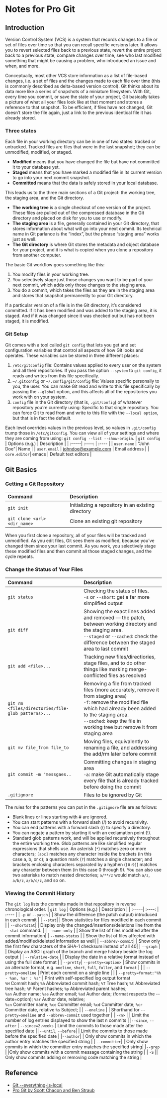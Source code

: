 # Notes for Pro Git
## Introduction
Version Control System (VCS) is a system that records
changes to a file or set of files over time so that you can recall specific versions later. It
allows you to revert selected files back to a previous state, revert the entire project back to a
previous state, compare changes over time, see who last modified something that might be causing
a problem, who introduced an issue and when, and more. 

Conceptually, most other VCS store information as a list of file-based changes, i.e. a set of files and the changes made to each file over time (this is commonly described as delta-based version control).  Git thinks about its data more like a series of snapshots of a miniature filesystem. With Git, every time you commit, or save the state of your project, Git basically takes a picture of what all your files look like at that moment and stores a reference to that snapshot. To be efficient, if files have not changed, Git doesn’t store the file again, just a link to the previous identical file it has already stored.

### Three states
Each file in your working directory can be in one of two states: tracked or untracked. Tracked files are files that were in the last snapshot; they can be unmodified, modified, or staged. 
- **Modified** means that you have changed the file but have not committed it to your database yet.
- **Staged** means that you have marked a modified file in its current version to go into your next
commit snapshot.
- **Committed** means that the data is safely stored in your local database.

This leads us to the three main sections of a Git project: the working tree, the staging area, and the
Git directory.
- **The working tree** is a single checkout of one version of the project. These files are pulled out of the compressed database in the Git directory and placed on disk for you to use or modify.
- **The staging area** is a file, generally contained in your Git directory, that stores information about what will go into your next commit. Its technical name in Git parlance is the “index”, but the phrase “staging area” works just as well.
- **The Git directory** is where Git stores the metadata and object database for your project, and it is what is copied when you clone a repository from another computer.

The basic Git workflow goes something like this:
1. You modify files in your working tree.
2. You selectively stage just those changes you want to be part of your next commit, which adds
only those changes to the staging area.
3. You do a commit, which takes the files as they are in the staging area and stores that snapshot
permanently to your Git directory.

If a particular version of a file is in the Git directory, it’s considered committed. If it has been modified and was added to the staging area, it is staged. And if it was changed since it was checked out but has not been staged, it is modified. 

### Git Setup
Git comes with a tool called `git config` that lets you get and set configuration variables that control all aspects of how Git looks and operates. These variables can be stored in three different places:
1. `/etc/gitconfig` file: Contains values applied to every user on the system and all their repositories. If you pass the option `--system` to `git config`, it reads and writes from this file specifically. 
2. `~/.gitconfig` or `~/.config/git/config` file: Values specific personally to you, the user. You can make Git read and write to this file specifically by passing the `--global` option, and this affects all of the repositories you work with on your system.
3. `config` file in the Git directory (that is, `.git/config`) of whatever repository you’re currently using: Specific to that single repository. You can force Git to read from and write to this file with
the `--local option`, but that is in fact the default. 

Each level overrides values in the previous level, so values in `.git/config` trump those in
`/etc/gitconfig`. You can view all of your settings and where they are coming from using: `git config --list --show-origin`.
| `git config` | Options (e.g.) | Description |
| :-----| :----: | :---- |
| `user.name`  | "John Doe"| Name |
| `user.email` | johndoe@example.com | Email address |
| `core.editor`| emacs | Default text editors |

## Git Basics
### Getting a Git Repository
| Command | Description |
| :-----| :---- |
| `git init`  | Initializing a repository in an existing directory| 
| `git clone <url> <dir_name>` | Clone an existing git repository |

When you first clone a repository, all of your files will be tracked and unmodified. As you edit files, Git sees them as modified, because you’ve changed them since your last commit. As you work, you selectively stage these modified files and then commit all those staged changes, and the cycle repeats.

### Change the Status of Your Files
| Command | Description |
| :-----| :---- |
| `git status`  | Checking the status of files. <br> `-s` or `--short`: get a far more simplified output|
| `git diff` | Showing the exact lines added and removed — the patch, between working directory and the staging area. <br> `--staged` or `--cached`: check the difference between the staged area to last commit| 
| `git add <file>...` | Tracking new files/directiories, stage files, and to do other things like marking merge-conflicted files as resolved |
| `git rm <files/directories/file-glob patterns>...` | Removing a file from tracked files (more accurately, remove it from staging area) <br> `-f`: remove the modified file which had already been added to the staging area. <br> `--cached`: keep the file in working tree but remove it from staging area |
| `git mv file_from file_to`| Moving files, equivalently to renaming a file, and addressing the add/rm later before commit |
| `git commit -m "messgaes..` | Committing changes in staging area <br> `-a`: make Git automatically stage every file that is already tracked before doing the commit |
| `.gitignore` | Files to be ignored by Git|

The rules for the patterns you can put in the `.gitignore` file are as follows:
- Blank lines or lines starting with # are ignored.
- You can start patterns with a forward slash (/) to avoid recursivity.
- You can end patterns with a forward slash (/) to specify a directory.
- You can negate a pattern by starting it with an exclamation point (!).
- Standard glob patterns work, and will be applied recursively throughout the entire working tree. Glob patterns are like simplified regular expressions that shells use. An asterisk (`*`) matches zero or
more characters; `[abc]` matches any character inside the brackets (in this case a, b, or c); a question mark (`?`) matches a single character; and brackets enclosing characters separated by a hyphen (`[0-9]`) matches any character between them (in this case 0 through 9). You can also use two asterisks to match nested directories; `a/**/z` would match `a/z`, `a/b/z`, `a/b/c/z`, and so on.

### Viewing the Commit History
The `git log` lists the commits made in that repository in reverse chronological order.
| `git log` | Options (e.g.) | Description |
| :-----| :----: | :---- |
| `-p` or `--patch`  |  | Show the difference (the patch output) introduced in each commit |
| `--stat`|  | Show statistics for files modified in each commit |
| `--shortstat`|  | Display only the changed/insertions/deletions line from the `--stat` command. |
| `--name-only` |  | Show the list of files modified after the commit information|
| `--name-status` |  | Show the list of files affected with added/modified/deleted information as well|
| `--abbrev-commit`|  |  Show only the first few characters of the SHA-1 checksum instead of all 40|
| `--graph` | | Display an ASCII graph of the branch and merge history beside the log output |
| `--relative-date` | | Display the date in a relative format instead of using the full date format |
| `--pretty`| `--pretty=<option>` | Show commits in an alternate format, e.g. `oneline`, `short`, `full`, `fuller`, and `format` |
| | `--pretty=oneline` | Print each commit on a single line |
| | `--pretty=format:"%h - %an, %ar : %s"` | Print with self-specified log output format <br> `%H` Commit hash; `%h` Abbreviated commit hash; `%T` Tree hash; `%t` Abbreviated tree hash; `%P` Parent hashes; `%p` Abbreviated parent hashes; <br> `%an` Author name; `%ae` Author email; `%ad` Author date;  (format respects the --date=option); `%ar` Author date, relative; <br> `%cn` Committer name; `%ce` Committer email; `%cd` Committer date; `%cr` Committer date, relative `%s` Subject; |
| `--oneline` | | Shorthand for `--pretty=oneline` and `--abbrev-commit` used together |
| `-<n>` |  |  Limit the number of log entries displayed to show the last n commits |
|`--since`, `--after` | `--since=2.weeks` | Limit the commits to those made after the specified date |
|`--until`, `--before`| | Limit the commits to those made before the specified date |
|`--author`| | Only show commits in which the author entry matches the specified string |
| `--committer`| | Only show commits in which the committer entry matches the specified string|
|`--grep`  | |Only show commits with a commit message containing the string |
| `-S` || Only show commits adding or removing code matching the string |

## Reference
- [Git --everything-is-local](https://git-scm.com/)
- [Pro Git by Scott Chacon and Ben Straub](https://git-scm.com/book/en/v2)